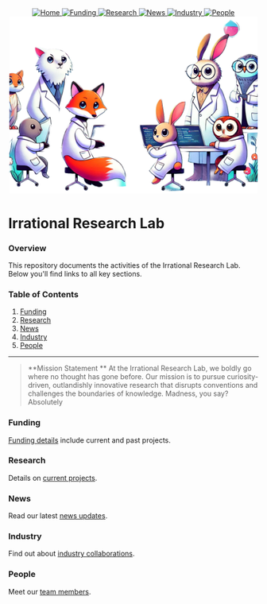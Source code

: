 
<p><a name=top>&nbsp;</a>&nbsp;</p><p align=center>
  <a href="README.md">
    <img src="https://img.shields.io/badge/Home-README-blue?style=for-the-badge&logo=homeassistant" alt="Home">
  </a>
  <a href="funding.md">
    <img src="https://img.shields.io/badge/Funding-Latest-green?style=for-the-badge&logo=money" alt="Funding">
  </a>
  <a href="research.md">
    <img src="https://img.shields.io/badge/Research-Projects-yellow?style=for-the-badge&logo=book" alt="Research">
  </a>
  <a href="news.md">
    <img src="https://img.shields.io/badge/News-Updates-red?style=for-the-badge&logo=news" alt="News">
  </a>
  <a href="industry.md">
    <img src="https://img.shields.io/badge/Industry-Collaborations-orange?style=for-the-badge&logo=industry" alt="Industry">
  </a>
  <a href="people.md">
    <img src="https://img.shields.io/badge/People-Team-lightgrey?style=for-the-badge&logo=people" alt="People">
  </a><br>
    <img width=500 src="/etc/img/logo.png">
</p>

  
# Irrational Research Lab

### Overview
This repository documents the activities of the Irrational Research Lab. Below you'll find links to all key sections.

### Table of Contents
1. [Funding](#funding)
2. [Research](#current-projects)
3. [News](#lab-highlights)
4. [Industry](#industry-engagements)
5. [People](#team-members)

---
> **Mission Statement ** 
At the Irrational Research Lab, we boldly go where no thought has gone before.
Our mission is to pursue curiosity-driven, outlandishly
innovative research that disrupts conventions and challenges the
boundaries of knowledge. Madness, you say? Absolutely

### Funding
[Funding details](funding.md) include current and past projects.

### Research
Details on [current projects](research.md).

### News
Read our latest [news updates](news.md).

### Industry
Find out about [industry collaborations](industry.md).

### People
Meet our [team members](people.md).
